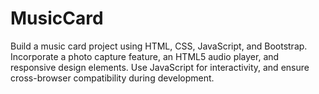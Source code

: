 # MusicCard
Build a music card project using HTML, CSS, JavaScript, and Bootstrap. Incorporate a photo capture feature, an HTML5 audio player, and responsive design elements. Use JavaScript for interactivity, and ensure cross-browser compatibility during development.

